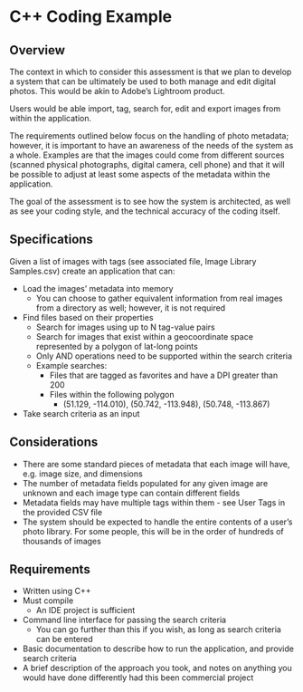 # C++ Coding Example

## Overview

The context in which to consider this assessment is that we plan to develop a system
that can be ultimately be used to both manage and edit digital photos. This would be
akin to Adobe’s Lightroom product.

Users would be able import, tag, search for, edit and export images from within the
application.

The requirements outlined below focus on the handling of photo metadata; however, it
is important to have an awareness of the needs of the system as a whole. Examples
are that the images could come from different sources (scanned physical photographs,
digital camera, cell phone) and that it will be possible to adjust at least some aspects of
the metadata within the application.

The goal of the assessment is to see how the system is architected, as well as see your
coding style, and the technical accuracy of the coding itself.

## Specifications

Given a list of images with tags (see associated file, Image Library Samples.csv) create
an application that can:

* Load the images’ metadata into memory
  * You can choose to gather equivalent information from real images from a
directory as well; however, it is not required
* Find files based on their properties
  * Search for images using up to N tag-value pairs
  * Search for images that exist within a geocoordinate space represented by
a polygon of lat-long points
  * Only AND operations need to be supported within the search criteria
  * Example searches:
    * Files that are tagged as favorites and have a DPI greater than 200
    * Files within the following polygon
      * (51.129, -114.010), (50.742, -113.948), (50.748, -113.867)
* Take search criteria as an input

## Considerations

* There are some standard pieces of metadata that each image will have, e.g.
image size, and dimensions
* The number of metadata fields populated for any given image are unknown and
each image type can contain different fields
* Metadata fields may have multiple tags within them - see User Tags in the
provided CSV file
* The system should be expected to handle the entire contents of a user’s photo
library. For some people, this will be in the order of hundreds of thousands of
images

## Requirements

* Written using C++
* Must compile
  * An IDE project is sufficient
* Command line interface for passing the search criteria
  * You can go further than this if you wish, as long as search criteria can be entered
* Basic documentation to describe how to run the application, and provide search criteria
* A brief description of the approach you took, and notes on anything you would
have done differently had this been commercial project
